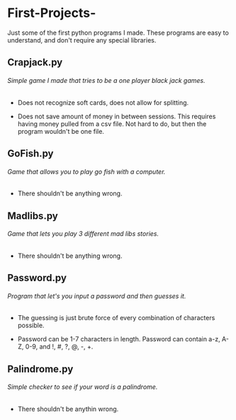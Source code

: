 # First-Projects-
Just some of the first python programs I made. These programs are easy to understand, and don't require any special libraries. 


## Crapjack.py

###### Simple game I made that tries to be a one player black jack games.
  
  - Does not recognize soft cards, does not allow for splitting.
  
  - Does not save amount of money in between sessions. This requires having money pulled from a 
    csv file. Not hard to do, but then the program wouldn't be one file.


## GoFish.py

###### Game that allows you to play go fish with a computer.
  
  - There shouldn't be anything wrong. 
  

## Madlibs.py

###### Game that lets you play 3 different mad libs stories.

  - There shouldn't be anything wrong. 
  

## Password.py 

###### Program that let's you input a password and then guesses it.

  - The guessing is just brute force of every combination of characters 
  possible.
  
  - Password can be 1-7 characters in length. Password can contain a-z, A-Z, 0-9, and !, #, ?, @, -, +.
  
## Palindrome.py 

###### Simple checker to see if your word is a palindrome.

  - There shouldn't be anythin wrong.
